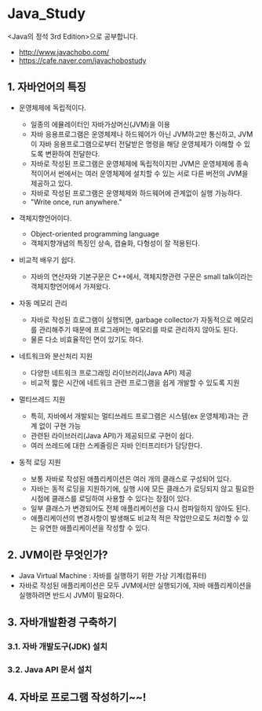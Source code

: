 # Java_Study
<Java의 정석 3rd Edition>으로 공부합니다.
+ http://www.javachobo.com/
+ https://cafe.naver.com/javachobostudy


## 1. 자바언어의 특징

* 운영체제에 독립적이다.
  + 일종의 에뮬레이터인 자바가상머신(JVM)을 이용
  + 자바 응용프로그램은 운영체제나 하드웨어가 아닌 JVM하고만 통신하고, JVM이 자바 응용프로그램으로부터 전달받은 명령을 해당 운영체제가 이해할 수 있도록 변환하여 전달한다.
  + 자바로 작성된 프로그램은 운영체제에 독립적이지만 JVM은 운영체제에 종속적이어서 썬에서는 여러 운영체제에 설치할 수 있는 서로 다른 버전의 JVM을 제공하고 있다.
  + 자바로 작성된 프로그램은 운영체제와 하드웨어에 관계없이 실행 가능하다.
  + "Write once, run anywhere."

* 객체지향언어이다.
  + Object-oriented programming language
  + 객체지향개념의 특징인 상속, 캡슐화, 다형성이 잘 적용된다.

* 비교적 배우기 쉽다.
  + 자바의 연산자와 기본구문은 C++에서, 객체지향관련 구문은 small talk이라는 객체지향언어에서 가져왔다.

* 자동 메모리 관리
  + 자바로 작성된 흐로그램이 실행되면, garbage collector가 자동적으로 메모리를 관리해주기 때문에 프로그래머는 메모리를 따로 관리하지 않아도 된다.
  + 물론 다소 비효율적인 면이 있기도 하다.
  
* 네트워크와 분산처리 지원
  + 다양한 네트워크 프로그래밍 라이브러리(Java API) 제공
  + 비교적 짧은 시간에 네트워크 관련 프로그램을 쉽게 개발할 수 있도록 지원
  
* 멀티쓰레드 지원
  + 특히, 자바에서 개발되는 멀티쓰레드 프로그램은 시스템(ex 운영체제)과는 관계 없이 구현 가능
  + 관련된 라이브러리(Java API)가 제공되므로 구현이 쉽다.
  + 여러 쓰레드에 대한 스케줄링은 자바 인터프리터가 담당한다.
  
* 동적 로딩 지원
  + 보통 자바로 작성된 애플리케이션은 여러 개의 클래스로 구성되어 있다.
  + 자바는 동적 로딩을 지원하기에, 실행 시에 모든 클래스가 로딩되지 않고 필요한 시점에 클래스를 로딩하여 사용할 수 있다는 장점이 있다.
  + 일부 클래스가 변경되어도 전체 애플리케이션을 다시 컴파일하지 않아도 된다.
  + 애플리케이션의 변경사항이 발생해도 비교적 적은 작업만으로도 처리할 수 있는 유연한 애플리케이션을 작성할 수 있다.
  
  
## 2. JVM이란 무엇인가?
* Java Virtual Machine : 자바를 실행하기 위한 가상 기계(컴퓨터)
* 자바로 작성된 애플리케이션은 모두 JVM에서만 실행되기에, 자바 애플리케이션을 실행하려면 반드시 JVM이 필요하다.


## 3. 자바개발환경 구축하기
  ### 3.1. 자바 개발도구(JDK) 설치
  ### 3.2. Java API 문서 설치


## 4. 자바로 프로그램 작성하기~~!
